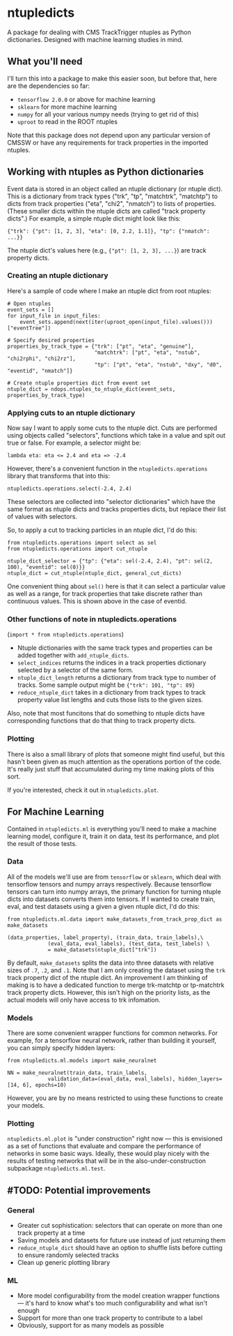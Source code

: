 # ntupledicts

A package for dealing with CMS TrackTrigger ntuples as Python dictionaries.
Designed with machine learning studies in mind.


## What you'll need

I'll turn this into a package to make this easier soon, but before
that, here are the dependencies so far:

- `tensorflow 2.0.0` or above for machine learning
- `sklearn` for more machine learning
- `numpy` for all your various numpy needs (trying to get rid of this)
- `uproot` to read in the ROOT ntuples

Note that this package does not depend upon any particular version of CMSSW
or have any requirements for track properties in the imported ntuples.


## Working with ntuples as Python dictionaries

Event data is stored in an object called an ntuple dictionary (or ntuple dict).
This is a dictionary from track types ("trk", "tp", "matchtrk", "matchtp") to dicts
from track properties ("eta", "chi2", "nmatch") to lists of properties. (These
smaller dicts within the ntuple dicts are called "track property dicts".)
For example, a simple ntuple dict might look like this:

```
{"trk": {"pt": [1, 2, 3], "eta": [0, 2.2, 1.1]}, "tp": {"nmatch": ...}}
```

The ntuple dict's values here (e.g., `{"pt": [1, 2, 3], ...}`) are track property dicts.

### Creating an ntuple dictionary

Here's a sample of code where I make an ntuple dict from root ntuples:

```
# Open ntuples
event_sets = []
for input_file in input_files:
    event_sets.append(next(iter(uproot_open(input_file).values()))["eventTree"])

# Specify desired properties
properties_by_track_type = {"trk": ["pt", "eta", "genuine"],
                            "matchtrk": ["pt", "eta", "nstub", "chi2rphi", "chi2rz"],
                            "tp": ["pt", "eta", "nstub", "dxy", "d0", "eventid", "nmatch"]}

# Create ntuple properties dict from event set
ntuple_dict = ndops.ntuples_to_ntuple_dict(event_sets, properties_by_track_type)
```

### Applying cuts to an ntuple dictionary

Now say I want to apply some cuts to the ntuple dict. Cuts are performed using
objects called "selectors", functions which take in a value and spit out true or false.
For example, a selector might be:

```
lambda eta: eta <= 2.4 and eta => -2.4
```

However, there's a convenient function in the `ntupledicts.operations` library that
transforms that into this:

```
ntupledicts.operations.select(-2.4, 2.4)
```

These selectors are collected into "selector dictionaries" which have the same
format as ntuple dicts and tracks properties dicts, but replace their list of 
values with selectors.

So, to apply a cut to tracking particles in an ntuple dict, I'd do this:

```
from ntupledicts.operations import select as sel
from ntupledicts.operations import cut_ntuple

ntuple_dict_selector = {"tp": {"eta": sel(-2.4, 2.4), "pt": sel(2, 100), "eventid": sel(0)}}
ntuple_dict = cut_ntuple(ntuple_dict, general_cut_dicts)
```

One convenient thing about `sel()` here is that it can select a particular value as well
as a range, for track properties that take discrete rather than continuous values. This
is shown above in the case of eventid.

### Other functions of note in ntupledicts.operations

(`import * from ntupledicts.operations`)

- Ntuple dictionaries with the same track types and properties can be added
together with `add_ntuple_dicts`.
- `select_indices` returns the indices in a track properties dictionary selected
by a selector of the same form.
- `ntuple_dict_length` returns a dictionary from track type to number of tracks.
Some sample output might be `{"trk": 101, "tp": 89}`
- `reduce_ntuple_dict` takes in a dictionary from track types to track property
value list lengths and cuts those lists to the given sizes.

Also, note that most funcitons that do something to ntuple dicts have
corresponding functions that do that thing to track property dicts.

### Plotting

There is also a small library of plots that someone might find useful, but
this hasn't been given as much attention as the operations portion of the code.
It's really just stuff that accumulated during my time making plots of this sort.

If you're interested, check it out in `ntupledicts.plot`.


## For Machine Learning

Contained in `ntupledicts.ml` is everything you'll need to make a machine learning
model, configure it, train it on data, test its performance, and plot the result
of those tests.

### Data

All of the models we'll use are from `tensorflow` or `sklearn`, which deal with
tensorflow tensors and numpy arrays respectively. Because tensorflow tensors can
turn into numpy arrays, the primary function for turning ntuple dicts into
datasets converts them into tensors. If I wanted to create train, eval, and test
datasets using a given a given ntuple dict, I'd do this:

```
from ntupledicts.ml.data import make_datasets_from_track_prop_dict as make_datasets

(data_properties, label_property), (train_data, train_labels),\
             (eval_data, eval_labels), (test_data, test_labels) \
             = make_datasets(ntuple_dict["trk"])
```

By default, `make_datasets` splits the data into three datasets with relative sizes
of `.7`, `.2`, and `.1`. Note that I am only creating the dataset using the `trk`
track property dict of the ntuple dict. An improvement I am thinking of making is
to have a dedicated function to merge trk-matchtp or tp-matchtrk track property
dicts. However, this isn't high on the priority lists, as the actual models will
only have access to trk infomation.

### Models

There are some convenient wrapper functions for common networks. For example, for
a tensorflow neural network, rather than building it yourself, you can simply
specify hidden layers:

```
from ntupledicts.ml.models import make_neuralnet

NN = make_neuralnet(train_data, train_labels,
             validation_data=(eval_data, eval_labels), hidden_layers=[14, 6], epochs=10)
```

However, you are by no means restricted to using these functions to create your models.

### Plotting

`ntupledicts.ml.plot` is "under construction" right now — this is envisioned 
as a set of functions that evaluate and compare the performance of networks
in some basic ways. Ideally, these would play nicely with the results of testing
networks that will be in the also-under-construction subpackage
`ntupledicts.ml.test`.


## #TODO: Potential improvements

### General

- Greater cut sophistication: selectors that can operate on more than one track
property at a time
- Saving models and datasets for future use instead of just returning them
- `reduce_ntuple_dict` should have an option to shuffle lists before cutting to
ensure randomly selected tracks
- Clean up generic plotting library

### ML

- More model configurability from the model creation wrapper functions — it's
hard to know what's too much configurability and what isn't enough
- Support for more than one track property to contribute to a label
- Obviously, support for as many models as possible

